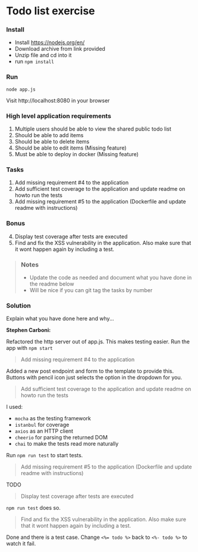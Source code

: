 # Todo list exercise

### Install

- Install https://nodejs.org/en/
- Download archive from link provided
- Unzip file and cd into it
- run `npm install`

### Run
`node app.js`

Visit http://localhost:8080 in your browser

### High level application requirements
1. Multiple users should be able to view the shared public todo list
2. Should be able to add items
3. Should be able to delete items
4. Should be able to edit items (Missing feature)
5. Must be able to deploy in docker (Missing feature)

### Tasks
1. Add missing requirement #4 to the application
2. Add sufficient test coverage to the application and update readme on howto run the tests
3. Add missing requirement #5 to the application (Dockerfile and update readme with instructions)

### Bonus
4. Display test coverage after tests are executed
5. Find and fix the XSS vulnerability in the application. Also make sure that it wont happen again by including a test.

> ### Notes
> - Update the code as needed and document what you have done in the readme below
> - Will be nice if you can git tag the tasks by number

### Solution
Explain what you have done here and why...

**Stephen Carboni:**

Refactored the http server out of app.js. This makes testing easier.
Run the app with `npm start`

>Add missing requirement #4 to the application

Added a new post endpoint and form to the template to provide this.
Buttons with pencil icon just selects the option in the dropdown for you.

>Add sufficient test coverage to the application and update readme on howto run the tests

I used:
 - `mocha` as the testing framework
 - `istanbul` for coverage
 - `axios` as an HTTP client
 - `cheerio` for parsing the returned DOM
 - `chai` to make the tests read more naturally

Run `npm run test` to start tests.

>Add missing requirement #5 to the application (Dockerfile and update readme with instructions)

TODO

>Display test coverage after tests are executed

`npm run test` does so.

>Find and fix the XSS vulnerability in the application. Also make sure that it wont happen again by including a test.

Done and there is a test case. Change `<%= todo %>` back to `<%- todo %>` to watch it fail.


